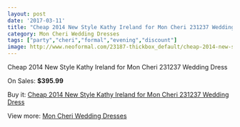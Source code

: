 ```yaml
---
layout: post
date: '2017-03-11'
title: "Cheap 2014 New Style Kathy Ireland for Mon Cheri 231237 Wedding Dress"
category: Mon Cheri Wedding Dresses
tags: ["party","cheri","formal","evening","discount"]
image: http://www.neoformal.com/23187-thickbox_default/cheap-2014-new-style-kathy-ireland-for-mon-cheri-231237-wedding-dress.jpg
---
```

Cheap 2014 New Style Kathy Ireland for Mon Cheri 231237 Wedding Dress

On Sales: **$395.99**
<a href="https://www.neoformal.com/en/mon-cheri-wedding-dresses-2014/7756-cheap-2014-new-style-kathy-ireland-for-mon-cheri-231237-wedding-dress.html"><amp-img layout="responsive" width="600" height="600" src="//www.neoformal.com/23187-thickbox_default/cheap-2014-new-style-kathy-ireland-for-mon-cheri-231237-wedding-dress.jpg" alt="Cheap 2014 New Style Kathy Ireland for Mon Cheri 231237 Wedding Dress 0" /></a>
<a href="https://www.neoformal.com/en/mon-cheri-wedding-dresses-2014/7756-cheap-2014-new-style-kathy-ireland-for-mon-cheri-231237-wedding-dress.html"><amp-img layout="responsive" width="600" height="600" src="//www.neoformal.com/23188-thickbox_default/cheap-2014-new-style-kathy-ireland-for-mon-cheri-231237-wedding-dress.jpg" alt="Cheap 2014 New Style Kathy Ireland for Mon Cheri 231237 Wedding Dress 1" /></a>

Buy it: [Cheap 2014 New Style Kathy Ireland for Mon Cheri 231237 Wedding Dress](https://www.neoformal.com/en/mon-cheri-wedding-dresses-2014/7756-cheap-2014-new-style-kathy-ireland-for-mon-cheri-231237-wedding-dress.html "Cheap 2014 New Style Kathy Ireland for Mon Cheri 231237 Wedding Dress")

View more: [Mon Cheri Wedding Dresses](https://www.neoformal.com/en/126-mon-cheri-wedding-dresses-2014 "Mon Cheri Wedding Dresses")